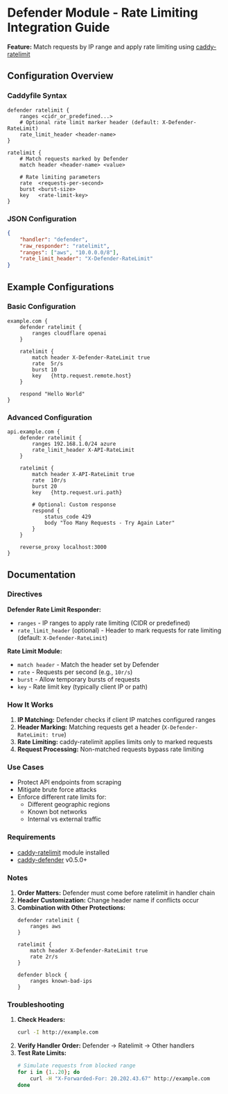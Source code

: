 # Defender Module - Rate Limiting Integration Guide

**Feature:** Match requests by IP range and apply rate limiting using [caddy-ratelimit](https://github.com/mholt/caddy-ratelimit)

## Configuration Overview

### Caddyfile Syntax
```caddy
defender ratelimit {
    ranges <cidr_or_predefined...>
    # Optional rate limit marker header (default: X-Defender-RateLimit)
    rate_limit_header <header-name>
}

ratelimit {
    # Match requests marked by Defender
    match header <header-name> <value>
    
    # Rate limiting parameters
    rate  <requests-per-second>
    burst <burst-size>
    key   <rate-limit-key>
}
```

### JSON Configuration
```json
{
    "handler": "defender",
    "raw_responder": "ratelimit",
    "ranges": ["aws", "10.0.0.0/8"],
    "rate_limit_header": "X-Defender-RateLimit"
}
```

## Example Configurations

### Basic Configuration
```caddy
example.com {
    defender ratelimit {
        ranges cloudflare openai
    }
    
    ratelimit {
        match header X-Defender-RateLimit true
        rate  5r/s
        burst 10
        key   {http.request.remote.host}
    }
    
    respond "Hello World"
}
```

### Advanced Configuration
```caddy
api.example.com {
    defender ratelimit {
        ranges 192.168.1.0/24 azure
        rate_limit_header X-API-RateLimit
    }
    
    ratelimit {
        match header X-API-RateLimit true
        rate  10r/s
        burst 20
        key   {http.request.uri.path}
        
        # Optional: Custom response
        respond {
            status_code 429
            body "Too Many Requests - Try Again Later"
        }
    }
    
    reverse_proxy localhost:3000
}
```

## Documentation

### Directives

**Defender Rate Limit Responder:**
- `ranges` - IP ranges to apply rate limiting (CIDR or predefined)
- `rate_limit_header` (optional) - Header to mark requests for rate limiting (default: `X-Defender-RateLimit`)

**Rate Limit Module:**
- `match header` - Match the header set by Defender
- `rate` - Requests per second (e.g., `10r/s`)
- `burst` - Allow temporary bursts of requests
- `key` - Rate limit key (typically client IP or path)

### How It Works
1. **IP Matching:** Defender checks if client IP matches configured ranges
2. **Header Marking:** Matching requests get a header (`X-Defender-RateLimit: true`)
3. **Rate Limiting:** caddy-ratelimit applies limits only to marked requests
4. **Request Processing:** Non-matched requests bypass rate limiting

### Use Cases
- Protect API endpoints from scraping
- Mitigate brute force attacks
- Enforce different rate limits for:
  - Different geographic regions
  - Known bot networks
  - Internal vs external traffic

### Requirements

- [caddy-ratelimit](https://github.com/mholt/caddy-ratelimit) module installed
- [caddy-defender](https://github.com/JasonLovesDoggo/caddy-defender) v0.5.0+

### Notes
1. **Order Matters:** Defender must come before ratelimit in handler chain
2. **Header Customization:** Change header name if conflicts occur
3. **Combination with Other Protections:**
   ```caddy
   defender ratelimit {
       ranges aws
   }
   
   ratelimit {
       match header X-Defender-RateLimit true
       rate 2r/s
   }
   
   defender block {
       ranges known-bad-ips
   }
   ```

### Troubleshooting
1. **Check Headers:**
   ```bash
   curl -I http://example.com
   ```
2. **Verify Handler Order:** Defender → Ratelimit → Other handlers
3. **Test Rate Limits:**
   ```bash
   # Simulate requests from blocked range
   for i in {1..20}; do
       curl -H "X-Forwarded-For: 20.202.43.67" http://example.com
   done
   ```
